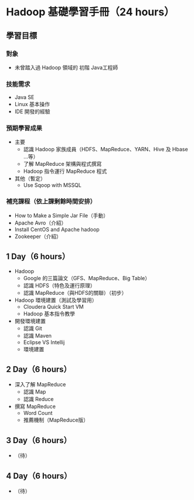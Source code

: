 # Hadoop 基礎學習手冊（24 hours）

## 學習目標

### 對象

* 未曾踏入過 Hadoop 領域的 初階 Java工程師

### 技能需求

* Java SE
* Linux 基本操作
* IDE 開發的經驗

### 預期學習成果

* 主要
	* 認識 Hadoop 家族成員（HDFS、MapReduce、YARN、Hive 及 Hbase ...等）
	* 了解 MapReduce 架構與程式撰寫
	* Hadoop 指令運行 MapReduce 程式
* 其他（暫定）
	* Use Sqoop with MSSQL

### 補充課程（依上課剩餘時間安排）

* How to Make a Simple Jar File（手動）
* Apache Avro（介紹）
* Install CentOS and Apache hadoop
* Zookeeper（介紹）

## 1 Day（6 hours）

* Hadoop
	* Google 的三篇論文（GFS、MapReduce、Big Table）
	* 認識 HDFS（特色及運行原理）
	* 認識 MapReduce（與HDFS的關聯）（初步）
* Hadoop 環境建置（測試及學習用）
	* Cloudera Quick Start VM
	* Hadoop 基本指令教學
* 開發環境建置
	* 認識 Git
	* 認識 Maven
	* Eclipse VS Intellij
	* 環境建置

## 2 Day（6 hours）

* 深入了解 MapReduce
	* 認識 Map
	* 認識 Reduce
* 撰寫 MapReduce
	* Word Count
	* 推薦機制（MapReduce版）
	
## 3 Day（6 hours）

* （待）
	
## 4 Day（6 hours）

* （待）